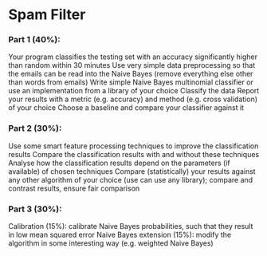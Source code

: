 # Spam Filter

### Part 1 (40%):

Your program classifies the testing set with an accuracy significantly higher than random within 30 minutes
Use very simple data preprocessing so that the emails can be read into the Naive Bayes (remove everything
else other than words from emails)
Write simple Naive Bayes multinomial classifier or use an implementation from a library of your choice
Classify the data
Report your results with a metric (e.g. accuracy) and method (e.g. cross validation) of your choice
Choose a baseline and compare your classifier against it

### Part 2 (30%):

Use some smart feature processing techniques to improve the classification results
Compare the classification results with and without these techniques
Analyse how the classification results depend on the parameters (if available) of chosen techniques
Compare (statistically) your results against any other algorithm of your choice (use can use any library);
compare and contrast results, ensure fair comparison

### Part 3 (30%):

Calibration (15%): calibrate Naive Bayes probabilities, such that they result in low mean squared error
Naive Bayes extension (15%): modify the algorithm in some interesting way (e.g. weighted Naive Bayes)


